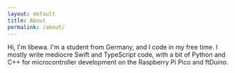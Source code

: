 ```yaml
---
layout: default
title: About
permalink: /about/
---
```


Hi, I'm libewa. I'm a student from Germany, and I code in my free time. I mostly write mediocre Swift and TypeScript code,
with a bit of Python and C++ for microcontroller development on the Raspberry Pi Pico and ftDuino.